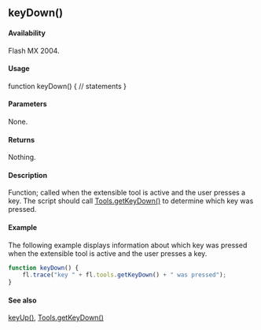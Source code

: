 ## keyDown()

#### Availability

Flash MX 2004.

#### Usage

function keyDown() {
// statements
}

#### Parameters

None.

#### Returns

Nothing.

#### Description

Function; called when the extensible tool is active and the user presses a key. The script should call
[Tools.getKeyDown()](../Tools_object/Tools4.md) to determine which key was pressed.

#### Example

The following example displays information about which key was pressed when the extensible tool is active and the user presses a key.

```javascript
function keyDown() {
    fl.trace("key " + fl.tools.getKeyDown() + " was pressed");
}
```

#### See also

[keyUp()](../Top-level_functions_and_methods/keyUp.md), [Tools.getKeyDown()](../Tools_object/Tools4.md)
